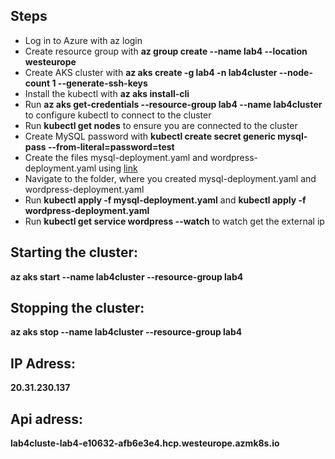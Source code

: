 ## Steps
- Log in to Azure with az login
- Create resource group with **az group create --name lab4 --location westeurope**
- Create AKS cluster with **az aks create -g lab4 -n lab4cluster --node-count 1 --generate-ssh-keys**
- Install the kubectl with **az aks install-cli**
- Run **az aks get-credentials --resource-group lab4 --name lab4cluster** to configure kubectl to connect to the cluster
- Run **kubectl get nodes** to ensure you are connected to the cluster
- Create MySQL password with **kubectl create secret generic mysql-pass --from-literal=password=test**
- Create the files mysql-deployment.yaml and wordpress-deployment.yaml using [link](https://kubernetes.io/docs/tutorials/stateful-application/mysql-wordpress-persistent-volume/)
- Navigate to the folder, where you created mysql-deployment.yaml and wordpress-deployment.yaml
- Run **kubectl apply -f mysql-deployment.yaml** and **kubectl apply -f wordpress-deployment.yaml**
- Run **kubectl get service wordpress --watch** to watch get the external ip

## Starting the cluster: 
**az aks start --name lab4cluster --resource-group lab4**

## Stopping the cluster: 
**az aks stop --name lab4cluster --resource-group lab4**

## IP Adress:
**20.31.230.137**

## Api adress:
**lab4cluste-lab4-e10632-afb6e3e4.hcp.westeurope.azmk8s.io**